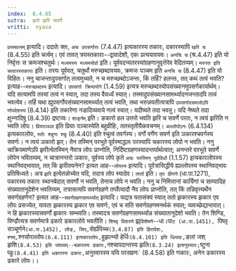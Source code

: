 ```yaml
---
index:  8.4.65
sutra:  झरो झरि सवर्णे
vritti:  nyasa
---
```


`प्रत्तमवत्तम्` इत्यादि। ददातेः क्तः, `अच उपसर्गात्तः` (7.4.47) इत्यकारस्य तकारः, दकारस्यापि `खरि च` (8.4.55) इति चर्त्वम्। एवं तावत् त्रयस्तकाराः--द्वावादेशौ, एकः प्रत्ययावयवः। `अनचि च` (श्र.4.47) इति यो निर्वृत्तः स क्रमजश्चतुर्थः। `मध्यमस्य मध्यमयोर्वा` इति। पूर्ववदन्यतरस्यांग्रहणानुवृत्तेरेव वेदितव्यम्। `मरुत्त्त इति चत्वारस्तकाराः` इति। तरयः पूर्ववत्, चतुर्थो मरुच्छब्दावयवः, क्रमजः पञ्चम इति `अनचि च` (8.4.47) इति यो विहितः। ननु चाजन्तादुपसर्गात् तत्वमुच्यते, न च मरुच्छब्दोऽजन्तः, किं तर्हि? हलन्तः, तत् कथं तत्वं भवति? इत्याह--`मरुच्छब्दस्य` इत्यादि। `उपसर्गाः क्रियायोगे` (1.4.59) इत्यत्र मरुच्छब्दस्योपसंख्यानमुपसर्गकार्यार्थम्। यदि सत्यामपि तस्यां तत्वं न स्यात्, तदा तस्य वैयर्ध्यं स्यात्। तस्मादुपसंख्यानसामर्थ्यादनजन्तादपि तत्वं भवत्येव। तर्हि यथा ह्युपसर्गोपसंख्यानसामर्थ्यात् तत्वं भवति, तथा भरुन्नयतीत्यत्रापि `उपसर्गादसमासेऽपि णोपदेशस्य` (8.4.14) इति तकारेणा नडादिव्यवाये णत्वं स्यात्। यदीष्यते तदा भवतु। यदि नेष्यते तदा क्षुभ्नादिषु (8.4.39) द्रष्टव्यः।
`शार्ङ्गम्` इति। ङकारो हल उत्तरो भवति झरि च सवर्णे परतः, न त्वयं झरिति न भवति लोपः। `प्रियपञ्च्ञा` इति प्रियाः पञ्चास्येति बहुव्रीहिः, ततस्तृतीयैकवचनम्। `अल्लोपोऽनः` (6.4.134) इत्यकारलोपः, `स्तोः श्चुना श्चुः` (8.4.40) इति श्चुत्वं तवर्गस्य। वर्गो वर्गेण सवर्ण इति ञकारश्चवर्गस्य सवर्णः। न त्वयं ञकारो झर्। तेन तस्मिन् परभूते पूर्वस्माद्धलः परस्यापि चकारस्य लोपो न भवति। ननु चाक्रियमाणेऽपि झरीत्येतस्मिन् नैवात्र लोपः प्राप्नोति, निर्दिष्टग्रहणस्यादन्तर्यार्थत्वात्; अनन्तरे परभूते सवर्णे लोपेन भवितव्यम्, न चात्रानन्तरो ञकारः, पूर्वस्य लोपे कृते `अचः परस्मिन् पूर्वविधौ` (1.1.57) इत्यकारलोपस्य स्थानिवद्भावात्, तत् किं झरीतयनेन? इत्यत आह--`लोपस्य` इत्यादि। पूर्वत्रासिद्धीये ह्यल्लोपस्य स्थानिवद्भावः प्रतिषिध्यते। अत्र `झरि` इत्येतन्नोच्येत यदि, तदात्र लोप स्यादेव।
`तर्प्ता` इति। `तृप प्रीणने` (धा.पा.1271), पकारस्य तकारः स्थानबेदात् सवर्णो न भवति, तेनाच लोपे न भवति। ननु च निमित्तानां कार्यिणां च साम्यादिह संख्यातानुदेशेन भवतिव्यम्, तत्रासत्यपि सवर्णग्रहणे तर्प्तेत्यादौ नैव लोपः प्राप्नोति, तत् किं तन्निवृत्त्यर्थेन सवर्णग्रहणेन? इत्यत आह--`सवर्णग्रहणसामर्थ्यात्` इत्यादि। यद्यत्र यतासंक्यं स्यात् ततो झकारस्य झकार एव लोपः प्रसज्येत, यावता झकारस्य झकार एव सवर्णः, एवं च सति सवर्णग्रहणमनर्थकं स्यात्; व्यवच्छेद्याभावात्। न हि झकारस्यासवर्णो झकारः सम्भवति। तस्मादत्र सवर्णग्रहणसामर्थ्यान्न संख्यातानुदेशो भवति। तेन शिण्डि, पिण्ढौत्यत्र सवर्णमात्रे ढकारे डकारलोपे भवतीति। `शिष्लृ विशरणे` झ्र्`विशेषणे`--धा।पा`ट (धा.पा.1451), `पिष्लृ सञ्चूर्णने` (धा.पा.1452), लोङ्, सिप्, `सेर्ह्यपिच्च` (3.4.87) इति हिरादेशः, श्नम्, `श्नसोरल्लोपः` (6.4.111) इत्यकारलोपः, `हुझल्भ्यो हेर्धिः` (6.4.101) इति धिभावः, `ङलां जश् झशि` (8.4.53) इति जश्त्वम्--षकारस्य डकारः, `नश्चापदान्तस्य झलि` (8.3.24) इत्यनुस्यारः; `ष्टुना ष्डुः` (8.4.41) इति धकारस्य ढकारः, `अनुस्वारस्य ययि परसव्रणः` (8.4.58) इति णकारः, अनेन डकारस्य ढकारे लोपः।।

